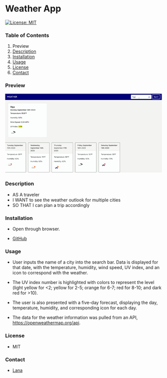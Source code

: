 # Weather App

[![License: MIT](https://img.shields.io/badge/License-MIT-yellow.svg)](https://opensource.org/licenses/MIT)

### Table of Contents

1. Preview
2. [Description](#description)
3. [Installation](#installation)
4. [Usage](#usage)
5. [License](#license)
6. [Contact](#contact)

### Preview

![weather app](/assets/weather.gif)

### Description

- AS A traveler
- I WANT to see the weather outlook for multiple cities
- SO THAT I can plan a trip accordingly

### Installation

- Open through browser.

- [GitHub](https://drlanah.github.io/hw-6/)

### Usage

- User inputs the name of a city into the search bar.
  Data is displayed for that date, with the temperature, humidity, wind speed, UV index, and an icon to correspond with the weather.

- The UV index number is highlighted with colors to represent the level (light yellow for <2; yellow for 2-5; orange for 6-7; red for 8-10; and dark red for >10).

- The user is also presented with a five-day forecast, displaying the day, temperature, humidity, and corresponding icon for each day.

- The data for the weather information was pulled from an API, https://openweathermap.org/api.

### License

- MIT

### Contact

- [Lana](https://github.com/drlanah)
